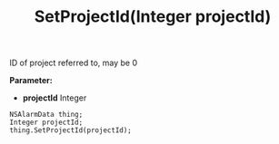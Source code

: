 ﻿---
uid: crmscript_ref_NSAlarmData_SetProjectId
title: SetProjectId(Integer projectId)
intellisense: NSAlarmData.SetProjectId
keywords: NSAlarmData, GetProjectId
so.topic: reference
---

ID of project referred to, may be 0

**Parameter:** 
 - **projectId** Integer

```crmscript
NSAlarmData thing;
Integer projectId;
thing.SetProjectId(projectId);
```

